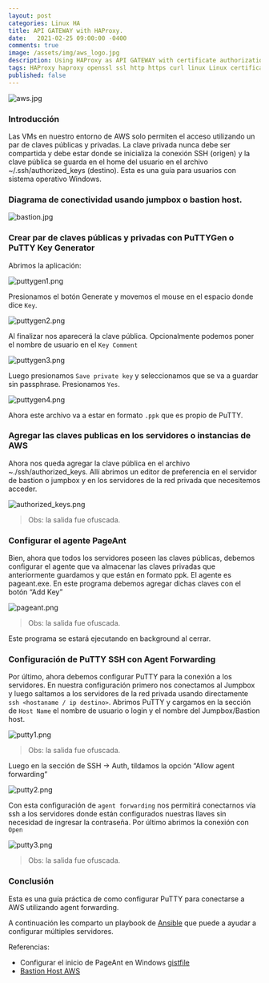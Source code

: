 ```yaml
---
layout: post
categories: Linux HA
title: API GATEWAY with HAProxy.
date:   2021-02-25 09:00:00 -0400
comments: true
image: /assets/img/aws_logo.jpg
description: Using HAProxy as API GATEWAY with certificate authorization
tags: HAProxy haproxy openssl ssl http https curl linux Linux certificates python requests
published: false
---
```

![aws.jpg][aws.jpg]

[aws.jpg]: /assets/img/aws_logo.jpg


### Introducción

Las VMs en nuestro entorno de AWS solo permiten el acceso utilizando un par de claves públicas y privadas. La clave privada nunca debe ser compartida y debe estar donde se inicializa la conexión SSH (origen) y la clave pública se guarda en el home del usuario en el archivo ~/.ssh/authorized_keys (destino). Esta es una guía para usuarios con sistema operativo Windows.

### Diagrama de conectividad usando jumpbox o bastion host.

![bastion.jpg][bastion.jpg]

[bastion.jpg]: /assets/img/scheme_bastion_aws.png


### Crear par de claves públicas y privadas con PuTTYGen o PuTTY Key Generator

Abrimos la aplicación:

![puttygen1.png][puttygen1.png]

[puttygen1.png]: /assets/img/puttygen1.png

Presionamos el botón Generate y movemos el mouse en el espacio donde dice `Key`.

![puttygen2.png][puttygen2.png]

[puttygen2.png]: /assets/img/puttygen2.png


Al finalizar nos aparecerá la clave pública. Opcionalmente podemos poner el nombre de usuario en el `Key Comment`

![puttygen3.png][puttygen3.png]

[puttygen3.png]: /assets/img/puttygen3.png

Luego presionamos `Save private key` y seleccionamos que se va a guardar sin passphrase. Presionamos `Yes`.

![puttygen4.png][puttygen4.png]

[puttygen4.png]: /assets/img/puttygen4.png

Ahora este archivo va a estar en formato `.ppk` que es propio de PuTTY.

### Agregar las claves publicas en los servidores o instancias de AWS

Ahora nos queda agregar la clave pública en el archivo ~./ssh/authorized_keys. Allí abrimos un editor de preferencia en el servidor de bastion o jumpbox y en los servidores de la red privada que necesitemos acceder.

![authorized_keys.png][authorized_keys.png]

[authorized_keys.png]: /assets/img/authorized_keys.png

> Obs: la salida fue ofuscada.

### Configurar el agente PageAnt

Bien, ahora que todos los servidores poseen las claves públicas, debemos configurar el agente que va almacenar las claves privadas que anteriormente guardamos y que están en formato ppk. El agente es pageant.exe. En este programa debemos agregar dichas claves con el botón “Add Key”


![pageant.png][pageant.png]

[pageant.png]: /assets/img/pageant.png

> Obs: la salida fue ofuscada.

Este programa se estará ejecutando en background al cerrar.


### Configuración de PuTTY SSH con Agent Forwarding

Por último, ahora debemos configurar PuTTY para la conexión a los servidores. En nuestra configuración primero nos conectamos al Jumpbox y luego saltamos a los servidores de la red privada usando directamente `ssh <hostaname / ip destino>`.
Abrimos PuTTY y cargamos en la sección de `Host Name` el nombre de usuario o login y el nombre del Jumpbox/Bastion host.

![putty1.png][putty1.png]

[putty1.png]: /assets/img/putty1.png
> Obs: la salida fue ofuscada.

Luego en la sección de SSH -> Auth, tildamos la opción “Allow agent forwarding”

![putty2.png][putty2.png]

[putty2.png]: /assets/img/putty2.png

Con esta configuración de `agent forwarding` nos permitirá conectarnos vía ssh a los servidores donde están configurados nuestras llaves sin necesidad de ingresar la contraseña. Por último abrimos la conexión con `Open`

![putty3.png][putty3.png]

[putty3.png]: /assets/img/putty3.png
> Obs: la salida fue ofuscada.


### Conclusión
Esta es una guía práctica de como configurar PuTTY para conectarse a AWS utilizando agent forwarding.


A continuación les comparto un playbook de [Ansible](https://www.ansible.com/) que puede a ayudar a configurar múltiples servidores.

<script src="https://gist.github.com/shgonzalez/0fce91939f7fd8c4d094d92b5d7e5b31.js"></script>


Referencias:
* Configurar el inicio de PageAnt en Windows [gistfile](https://gist.github.com/chunter/3ec25dd802c2163265eacfcb6f53cb7d)
* [Bastion Host AWS ](https://aws.amazon.com/es/blogs/security/tag/bastion-host/)